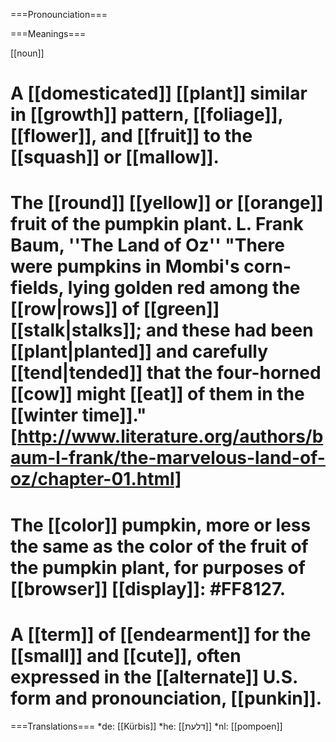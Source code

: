 ===Pronounciation===

===Meanings===

[[noun]]

# A [[domesticated]] [[plant]] similar in [[growth]] pattern, [[foliage]], [[flower]], and [[fruit]] to the [[squash]] or [[mallow]].
# The [[round]] [[yellow]] or [[orange]] fruit of the pumpkin plant. L. Frank Baum, ''The Land of Oz'' "There were pumpkins in Mombi's corn-fields, lying golden red among the [[row|rows]] of [[green]] [[stalk|stalks]]; and these had been [[plant|planted]] and carefully [[tend|tended]] that the four-horned [[cow]] might [[eat]] of them in the [[winter time]]." [http://www.literature.org/authors/baum-l-frank/the-marvelous-land-of-oz/chapter-01.html]
# The [[color]] pumpkin, more or less the same as the color of the fruit of the pumpkin plant, for purposes of [[browser]] [[display]]: <nowiki>#</nowiki>FF8127.
# A [[term]] of [[endearment]] for the [[small]] and [[cute]], often expressed in the [[alternate]] U.S. form and pronounciation, [[punkin]].

===Translations===
*de: [[K&uuml;rbis]]
*he: [[&#1491;&#1500;&#1506;&#1514;]]
*nl: [[pompoen]]